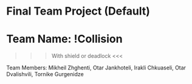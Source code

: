 # Final Team Project (Default)

# Team Name: !Collision

 >>> With shield or deadlock <<<

Team Members: 
Mikheil Zhghenti, 
Otar Jankhoteli, 
Irakli Chkuaseli, 
Otar Dvalishvili, 
Tornike Gurgenidze
